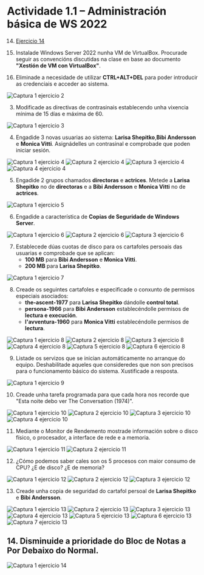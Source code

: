 # Actividade 1.1 – Administración básica de WS 2022

14. [Ejercicio 14](#14.-Disminuide-a-prioridade-do-**Bloc-de-Notas**-a-**Por-Debaixo-do-Normal**-.)

1. Instalade Windows Server 2022 nunha VM de VirtualBox. Procurade seguir as convencións discutidas na clase en base ao documento **"Xestión de VM con VirtualBox"**. 

2. Eliminade a necesidade de utilizar **CTRL+ALT+DEL** para poder introducir as credenciais e acceder ao sistema. 

![Captura 1 ejercicio 2](img/2.png)

3. Modificade as directivas de contrasinais establecendo unha vixencia mínima de 15 días e máxima de 60.

![Captura 1 ejercicio 3](img/3.png)

4. Engadide 3 novas usuarias ao sistema: **Larisa Shepitko**,**Bibi Andersson** e **Monica Vitti**. Asignádelles un contrasinal e comprobade que poden iniciar sesión.

![Captura 1 ejercicio 4](img/4.1.png)
![Captura 2 ejercicio 4](img/4.2.png)
![Captura 3 ejercicio 4](img/4.3.png)
![Captura 4 ejercicio 4](img/4.4.png)

5. Engadide 2 grupos chamados **directoras** e **actrices**. Metede a **Larisa Shepitko** no de **directoras** e a **Bibi Andersson** e **Monica Vitti** no de **actrices**.

![Captura 1 ejercicio 5](img/5.png)

6. Engadide a característica de **Copias de Seguridade de Windows Server**.

![Captura 1 ejercicio 6](img/6.1.png)
![Captura 2 ejercicio 6](img/6.2.png)
![Captura 3 ejercicio 6](img/6.3.png)

7. Establecede dúas cuotas de disco para os cartafoles persoais das usuarias e comprobade que se aplican:
   - **100 MB** para **Bibi Andersson** e **Monica Vitti**.
   - **200 MB** para **Larisa Shepitko**.

![Captura 1 ejercicio 7](img/7.png)

8. Creade os seguintes cartafoles e especificade o conxunto de permisos especiais asociados:
   - **the-ascent-1977** para **Larisa Shepitko** dándolle **control total**.
   - **persona-1966** para **Bibi Andersson** establecéndolle permisos de **lectura e execución**.
   - **l'avventura-1960** para **Monica Vitti** establecéndolle permisos de **lectura**.

![Captura 1 ejercicio 8](img/8.1.png)
![Captura 2 ejercicio 8](img/8.2.png)
![Captura 3 ejercicio 8](img/8.3.png)
![Captura 4 ejercicio 8](img/8.4.png)
![Captura 5 ejercicio 8](img/8.5.png)
![Captura 6 ejercicio 8](img/8.6.png)

9. Listade os servizos que se inician automáticamente no arranque do equipo. Deshabilitade aqueles que consideredes que non son precisos para o funcionamento básico do sistema. Xustificade a resposta.

![Captura 1 ejercicio 9](img/9.png)

10. Creade unha tarefa programada para que cada hora nos recorde que "Esta noite debo ver The Conversation (1974)".

![Captura 1 ejercicio 10](img/10.1.png)
![Captura 2 ejercicio 10](img/10.2.png)
![Captura 3 ejercicio 10](img/10.3.png)
![Captura 4 ejercicio 10](img/10.4.png)

11. Mediante o Monitor de Rendemento mostrade información sobre o disco físico, o procesador, a interface de rede e a memoria.

![Captura 1 ejercicio 11](img/11.1.png)
![Captura 2 ejercicio 11](img/11.2.png)

12. ¿Cómo podemos saber cales son os 5 procesos con maior consumo de CPU? ¿E de disco? ¿E de memoria?

![Captura 1 ejercicio 12](img/12.1.png)
![Captura 2 ejercicio 12](img/12.2.png)
![Captura 3 ejercicio 12](img/12.3.png)

13. Creade unha copia de seguridad do cartafol persoal de **Larisa Shepitko** e **Bibi Andersson**.

![Captura 1 ejercicio 13](img/13.1.png)
![Captura 2 ejercicio 13](img/13.2.png)
![Captura 3 ejercicio 13](img/13.3.png)
![Captura 4 ejercicio 13](img/13.4.png)
![Captura 5 ejercicio 13](img/13.5.png)
![Captura 6 ejercicio 13](img/13.6.png)
![Captura 7 ejercicio 13](img/13.7.png)

## 14. Disminuide a prioridade do **Bloc de Notas** a **Por Debaixo do Normal**.

![Captura 1 ejercicio 14](img/14.png)
